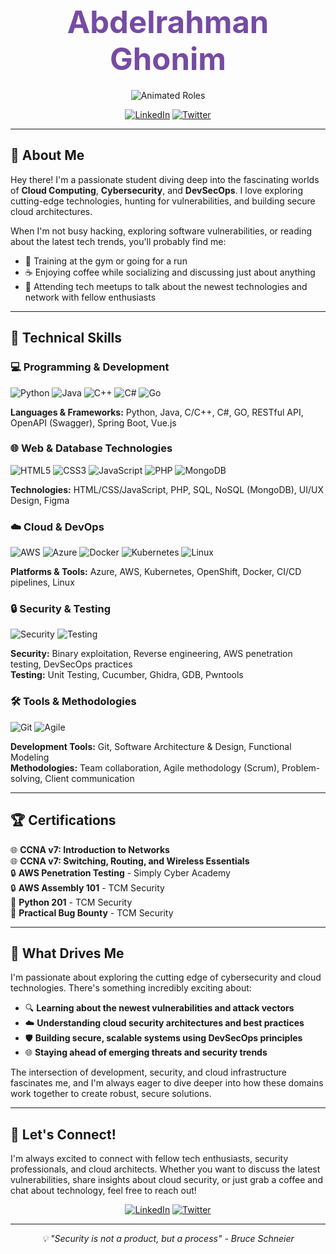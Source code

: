 <div align="center">
  <h1 style="color: #764ba2; font-weight: bold; font-size: 3.5em; margin: 20px 0;">Abdelrahman Ghonim</h1>
</div>

<div align="center">
  <img src="https://readme-typing-svg.herokuapp.com?font=Fira+Code&size=24&duration=3000&pause=1000&color=0A66C2&center=true&vCenter=true&width=500&height=60&lines=Cloud+Student;Cyber+Security+Student;DevSecOps+Student" alt="Animated Roles" />
</div>

<div align="center">
  
[![LinkedIn](https://img.shields.io/badge/LinkedIn-667eea?style=for-the-badge&logo=linkedin&logoColor=white)](https://www.linkedin.com/in/abdelrahman-ghonim-032100274/)
[![Twitter](https://img.shields.io/badge/Twitter-764ba2?style=for-the-badge&logo=twitter&logoColor=white)](https://x.com/ghonim808?s=21)

</div>

---

## 👋 About Me

Hey there! I'm a passionate student diving deep into the fascinating worlds of **Cloud Computing**, **Cybersecurity**, and **DevSecOps**. I love exploring cutting-edge technologies, hunting for vulnerabilities, and building secure cloud architectures. 

When I'm not busy hacking, exploring software vulnerabilities, or reading about the latest tech trends, you'll probably find me:
- 💪 Training at the gym or going for a run
- ☕ Enjoying coffee while socializing and discussing just about anything
- 🚀 Attending tech meetups to talk about the newest technologies and network with fellow enthusiasts

---

## 🚀 Technical Skills

### 💻 Programming & Development
![Python](https://img.shields.io/badge/Python-3776AB?style=for-the-badge&logo=python&logoColor=white)
![Java](https://img.shields.io/badge/Java-ED8B00?style=for-the-badge&logo=java&logoColor=white)
![C++](https://img.shields.io/badge/C%2B%2B-00599C?style=for-the-badge&logo=c%2B%2B&logoColor=white)
![C#](https://img.shields.io/badge/C%23-239120?style=for-the-badge&logo=c-sharp&logoColor=white)
![Go](https://img.shields.io/badge/Go-00ADD8?style=for-the-badge&logo=go&logoColor=white)

**Languages & Frameworks:** Python, Java, C/C++, C#, GO, RESTful API, OpenAPI (Swagger), Spring Boot, Vue.js

### 🌐 Web & Database Technologies
![HTML5](https://img.shields.io/badge/HTML5-E34F26?style=for-the-badge&logo=html5&logoColor=white)
![CSS3](https://img.shields.io/badge/CSS3-1572B6?style=for-the-badge&logo=css3&logoColor=white)
![JavaScript](https://img.shields.io/badge/JavaScript-F7DF1E?style=for-the-badge&logo=javascript&logoColor=black)
![PHP](https://img.shields.io/badge/PHP-777BB4?style=for-the-badge&logo=php&logoColor=white)
![MongoDB](https://img.shields.io/badge/MongoDB-4EA94B?style=for-the-badge&logo=mongodb&logoColor=white)

**Technologies:** HTML/CSS/JavaScript, PHP, SQL, NoSQL (MongoDB), UI/UX Design, Figma

### ☁️ Cloud & DevOps
![AWS](https://img.shields.io/badge/AWS-232F3E?style=for-the-badge&logo=amazon-aws&logoColor=white)
![Azure](https://img.shields.io/badge/Azure-0078D4?style=for-the-badge&logo=microsoft-azure&logoColor=white)
![Docker](https://img.shields.io/badge/Docker-2496ED?style=for-the-badge&logo=docker&logoColor=white)
![Kubernetes](https://img.shields.io/badge/Kubernetes-326CE5?style=for-the-badge&logo=kubernetes&logoColor=white)
![Linux](https://img.shields.io/badge/Linux-FCC624?style=for-the-badge&logo=linux&logoColor=black)

**Platforms & Tools:** Azure, AWS, Kubernetes, OpenShift, Docker, CI/CD pipelines, Linux

### 🔒 Security & Testing
![Security](https://img.shields.io/badge/Security-FF6B6B?style=for-the-badge&logo=security&logoColor=white)
![Testing](https://img.shields.io/badge/Testing-4CAF50?style=for-the-badge&logo=testing-library&logoColor=white)

**Security:** Binary exploitation, Reverse engineering, AWS penetration testing, DevSecOps practices  
**Testing:** Unit Testing, Cucumber, Ghidra, GDB, Pwntools

### 🛠️ Tools & Methodologies
![Git](https://img.shields.io/badge/Git-F05032?style=for-the-badge&logo=git&logoColor=white)
![Agile](https://img.shields.io/badge/Agile-239120?style=for-the-badge&logo=agile&logoColor=white)

**Development Tools:** Git, Software Architecture & Design, Functional Modeling  
**Methodologies:** Team collaboration, Agile methodology (Scrum), Problem-solving, Client communication

---

## 🏆 Certifications

🌐 **CCNA v7: Introduction to Networks**  
🌐 **CCNA v7: Switching, Routing, and Wireless Essentials**  
🔒 **AWS Penetration Testing** - Simply Cyber Academy  
🔒 **AWS Assembly 101** - TCM Security  
🐍 **Python 201** - TCM Security  
🐛 **Practical Bug Bounty** - TCM Security  

---

## 🌟 What Drives Me

I'm passionate about exploring the cutting edge of cybersecurity and cloud technologies. There's something incredibly exciting about:

- 🔍 **Learning about the newest vulnerabilities and attack vectors**
- ☁️ **Understanding cloud security architectures and best practices**  
- 🛡️ **Building secure, scalable systems using DevSecOps principles**
- 🌐 **Staying ahead of emerging threats and security trends**

The intersection of development, security, and cloud infrastructure fascinates me, and I'm always eager to dive deeper into how these domains work together to create robust, secure solutions.

---

## 🤝 Let's Connect!

I'm always excited to connect with fellow tech enthusiasts, security professionals, and cloud architects. Whether you want to discuss the latest vulnerabilities, share insights about cloud security, or just grab a coffee and chat about technology, feel free to reach out!

<div align="center">

[![LinkedIn](https://img.shields.io/badge/LinkedIn-Let's_Connect!-0077B5?style=for-the-badge&logo=linkedin&logoColor=white)](https://www.linkedin.com/in/abdelrahman-ghonim-032100274/)
[![Twitter](https://img.shields.io/badge/Twitter-Follow_Me!-1DA1F2?style=for-the-badge&logo=twitter&logoColor=white)](https://x.com/ghonim808?s=21)

</div>

---

<div align="center">
  <i>💡 "Security is not a product, but a process" - Bruce Schneier</i>
</div>
